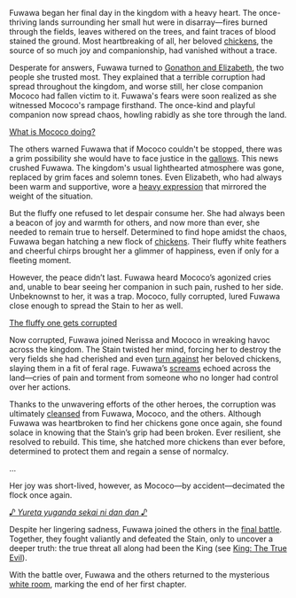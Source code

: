 Fuwawa began her final day in the kingdom with a heavy heart. The once-thriving lands surrounding her small hut were in disarray—fires burned through the fields, leaves withered on the trees, and faint traces of blood stained the ground. Most heartbreaking of all, her beloved [chickens](https://www.youtube.com/live/31OnEJrRDfU?feature=shared&t=394), the source of so much joy and companionship, had vanished without a trace.

Desperate for answers, Fuwawa turned to [Gonathon and Elizabeth](https://www.youtube.com/live/31OnEJrRDfU?feature=shared&t=808), the two people she trusted most. They explained that a terrible corruption had spread throughout the kingdom, and worse still, her close companion Mococo had fallen victim to it. Fuwawa's fears were soon realized as she witnessed Mococo's rampage firsthand. The once-kind and playful companion now spread chaos, howling rabidly as she tore through the land.

[What is Mococo doing?](#embed:https://www.youtube.com/embed/31OnEJrRDfU?si=Be-tl0XykKPAJTZ8&start=939)

The others warned Fuwawa that if Mococo couldn't be stopped, there was a grim possibility she would have to face justice in the [gallows](https://www.youtube.com/live/31OnEJrRDfU?feature=shared&t=1204). This news crushed Fuwawa. The kingdom's usual lighthearted atmosphere was gone, replaced by grim faces and solemn tones. Even Elizabeth, who had always been warm and supportive, wore a [heavy expression](https://www.youtube.com/live/31OnEJrRDfU?feature=shared&t=1298) that mirrored the weight of the situation.

But the fluffy one refused to let despair consume her. She had always been a beacon of joy and warmth for others, and now more than ever, she needed to remain true to herself. Determined to find hope amidst the chaos, Fuwawa began hatching a new flock of [chickens](https://www.youtube.com/live/31OnEJrRDfU?feature=shared&t=2002). Their fluffy white feathers and cheerful chirps brought her a glimmer of happiness, even if only for a fleeting moment.

However, the peace didn’t last. Fuwawa heard Mococo’s agonized cries and, unable to bear seeing her companion in such pain, rushed to her side. Unbeknownst to her, it was a trap. Mococo, fully corrupted, lured Fuwawa close enough to spread the Stain to her as well.

[The fluffy one gets corrupted](#embed:https://www.youtube.com/embed/31OnEJrRDfU?si=q2tl8yV-u4MXCXum&start=2792)

Now corrupted, Fuwawa joined Nerissa and Mococo in wreaking havoc across the kingdom. The Stain twisted her mind, forcing her to destroy the very fields she had cherished and even [turn against](https://www.youtube.com/live/31OnEJrRDfU?feature=shared&t=2925) her beloved chickens, slaying them in a fit of feral rage. Fuwawa’s [screams](https://www.youtube.com/live/31OnEJrRDfU?feature=shared&t=3519) echoed across the land—cries of pain and torment from someone who no longer had control over her actions.

Thanks to the unwavering efforts of the other heroes, the corruption was ultimately [cleansed](https://www.youtube.com/live/31OnEJrRDfU?feature=shared&t=3973) from Fuwawa, Mococo, and the others. Although Fuwawa was heartbroken to find her chickens gone once again, she found solace in knowing that the Stain’s grip had been broken. Ever resilient, she resolved to rebuild. This time, she hatched more chickens than ever before, determined to protect them and regain a sense of normalcy.

...

Her joy was short-lived, however, as Mococo—by accident—decimated the flock once again.

[_♪ Yureta yuganda sekai ni dan dan ♪_](#embed:https://www.youtube.com/embed/31OnEJrRDfU?si=7TsPwSbv9amxpvre&start=7268)

Despite her lingering sadness, Fuwawa joined the others in the [final battle](https://www.youtube.com/live/31OnEJrRDfU?feature=shared&t=7996). Together, they fought valiantly and defeated the Stain, only to uncover a deeper truth: the true threat all along had been the King (see [King: The True Evil](#node:king-of-libestal)).

With the battle over, Fuwawa and the others returned to the mysterious [white room](https://www.youtube.com/live/31OnEJrRDfU?feature=shared&t=9750), marking the end of her first chapter.
